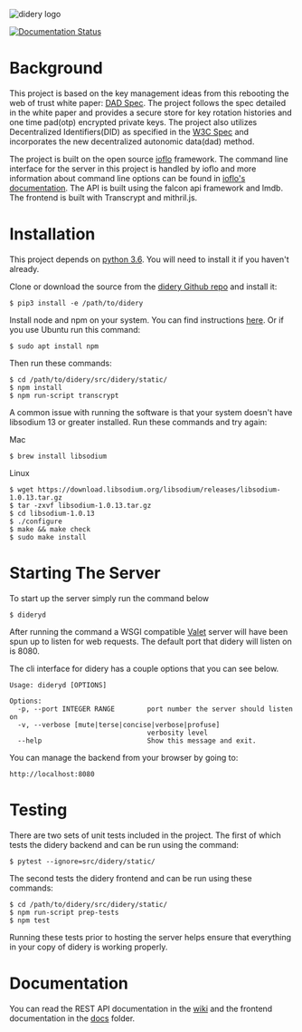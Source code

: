 ![didery logo](https://github.com/reputage/didery.js/blob/dev/logo/didery.png)

[![Documentation Status](https://readthedocs.org/projects/didery/badge/?version=latest)](https://didery.readthedocs.io/en/latest/?badge=latest)

Background
==========
This project is based on the key management ideas from this rebooting the web of trust white paper: [DAD Spec](https://github.com/WebOfTrustInfo/rebooting-the-web-of-trust-spring2018/blob/master/final-documents/DecentralizedAutonomicData.md). The project follows the spec detailed in the white paper and provides a secure store for key rotation histories and one time pad(otp) encrypted private keys. The project also utilizes Decentralized Identifiers(DID) as specified in the [W3C Spec](https://w3c-ccg.github.io/did-spec/) and incorporates the new decentralized autonomic data(dad) method.  

The project is built on the open source [ioflo](https://github.com/ioflo) framework.  The command line interface for the server in this project is handled by ioflo and more information about command line options can be found in [ioflo's documentation](https://github.com/ioflo/ioflo_manuals).  The API is built using the falcon api framework and lmdb.  The frontend is built with Transcrypt and mithril.js.



Installation
============

This project depends on [python 3.6](https://www.python.org/downloads/).  You will need to install it if you haven't already.

Clone or download the source from the [didery Github repo](https://github.com/reputage/didery.git) and install it:
```
$ pip3 install -e /path/to/didery
```
Install node and npm on your system.  You can find instructions [here](https://nodejs.org/en/download/). Or if you use Ubuntu run this command:
```
$ sudo apt install npm
```
Then run these commands:
```
$ cd /path/to/didery/src/didery/static/
$ npm install
$ npm run-script transcrypt
```

A common issue with running the software is that your system doesn't have libsodium 13 or greater installed. Run these commands and try again:

Mac
```
$ brew install libsodium
```  
Linux
```
$ wget https://download.libsodium.org/libsodium/releases/libsodium-1.0.13.tar.gz  
$ tar -zxvf libsodium-1.0.13.tar.gz  
$ cd libsodium-1.0.13  
$ ./configure  
$ make && make check  
$ sudo make install  
```

Starting The Server
==================
To start up the server simply run the command below

```
$ dideryd
```
After running the command a WSGI compatible [Valet](https://github.com/ioflo/ioflo/blob/master/ioflo/aio/http/serving.py) server will have been spun up to listen for web requests.  The default port that didery will listen on is 8080.

The cli interface for didery has a couple options that you can see below.

```
Usage: dideryd [OPTIONS]

Options:
  -p, --port INTEGER RANGE        port number the server should listen on
  -v, --verbose [mute|terse|concise|verbose|profuse]
                                  verbosity level
  --help                          Show this message and exit.

```

You can manage the backend from your browser by going to:
```
http://localhost:8080
```

Testing
=======

There are two sets of unit tests included in the project. The first of which tests the didery backend and can be run using the command:
```
$ pytest --ignore=src/didery/static/
```
The second tests the didery frontend and can be run using these commands:
```
$ cd /path/to/didery/src/didery/static/
$ npm run-script prep-tests
$ npm test
```
Running these tests prior to hosting the server helps ensure that everything in your copy of didery is working properly.


Documentation
===
You can read the REST API documentation in the [wiki](https://github.com/reputage/didery/wiki) and the frontend documentation in the [docs](https://github.com/reputage/didery/tree/master/docs) folder.
